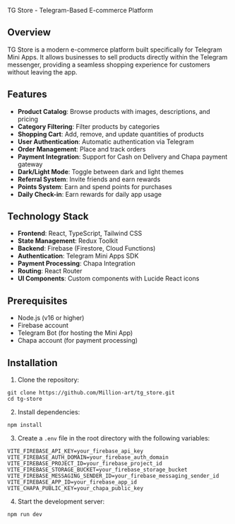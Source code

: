 TG Store - Telegram-Based E-commerce Platform

## Overview

TG Store is a modern e-commerce platform built specifically for Telegram Mini Apps. It allows businesses to sell products directly within the Telegram messenger, providing a seamless shopping experience for customers without leaving the app.





## Features

- **Product Catalog**: Browse products with images, descriptions, and pricing
- **Category Filtering**: Filter products by categories
- **Shopping Cart**: Add, remove, and update quantities of products
- **User Authentication**: Automatic authentication via Telegram
- **Order Management**: Place and track orders
- **Payment Integration**: Support for Cash on Delivery and Chapa payment gateway
- **Dark/Light Mode**: Toggle between dark and light themes
- **Referral System**: Invite friends and earn rewards
- **Points System**: Earn and spend points for purchases
- **Daily Check-in**: Earn rewards for daily app usage


## Technology Stack

- **Frontend**: React, TypeScript, Tailwind CSS
- **State Management**: Redux Toolkit
- **Backend**: Firebase (Firestore, Cloud Functions)
- **Authentication**: Telegram Mini Apps SDK
- **Payment Processing**: Chapa Integration
- **Routing**: React Router
- **UI Components**: Custom components with Lucide React icons


## Prerequisites

- Node.js (v16 or higher)
- Firebase account
- Telegram Bot (for hosting the Mini App)
- Chapa account (for payment processing)


## Installation

1. Clone the repository:

```shellscript
git clone https://github.com/Million-art/tg_store.git
cd tg-store
```


2. Install dependencies:

```shellscript
npm install
```


3. Create a `.env` file in the root directory with the following variables:

```plaintext
VITE_FIREBASE_API_KEY=your_firebase_api_key
VITE_FIREBASE_AUTH_DOMAIN=your_firebase_auth_domain
VITE_FIREBASE_PROJECT_ID=your_firebase_project_id
VITE_FIREBASE_STORAGE_BUCKET=your_firebase_storage_bucket
VITE_FIREBASE_MESSAGING_SENDER_ID=your_firebase_messaging_sender_id
VITE_FIREBASE_APP_ID=your_firebase_app_id
VITE_CHAPA_PUBLIC_KEY=your_chapa_public_key
```


4. Start the development server:

```shellscript
npm run dev
```
